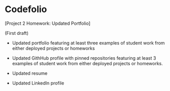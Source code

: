 # Codefolio
[Project 2 Homework: Updated Portfolio]

(First draft)

* Updated portfolio featuring at least three examples of student work from either deployed projects or homeworks

* Updated GithHub profile with pinned repositories featuring at least 3 examples of student work from either deployed projects or homeworks.

* Updated resume

* Updated LinkedIn profile

